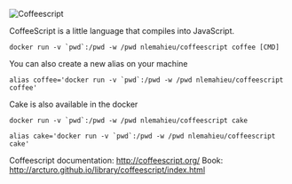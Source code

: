![Coffeescript](http://coffeescript.org/documentation/images/logo.png)

CoffeeScript is a little language that compiles into JavaScript.

```
docker run -v `pwd`:/pwd -w /pwd nlemahieu/coffeescript coffee [CMD]
```

You can also create a new alias on your machine

```
alias coffee='docker run -v `pwd`:/pwd -w /pwd nlemahieu/coffeescript coffee'
```

Cake is also available in the docker

```
docker run -v `pwd`:/pwd -w /pwd nlemahieu/coffeescript cake
```

```
alias cake='docker run -v `pwd`:/pwd -w /pwd nlemahieu/coffeescript cake'
```



Coffeescript documentation: http://coffeescript.org/
Book: http://arcturo.github.io/library/coffeescript/index.html